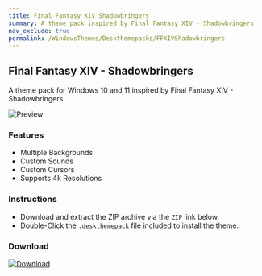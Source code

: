 ```yaml
---
title: Final Fantasy XIV Shadowbringers
summary: A theme pack inspired by Final Fantasy XIV - Shadowbringers
nav_exclude: true
permalink: /WindowsThemes/Deskthemepacks/FFXIVShadowbringers
---
```


## Final Fantasy XIV - Shadowbringers

A theme pack for Windows 10 and 11 inspired by Final Fantasy XIV - Shadowbringers.

![Preview](https://gitlab.com/the-back-room/deskthemepacks/sfw/ffxiv-shadowbringers/-/raw/main/Extras/Preview.bmp)

### Features

- Multiple Backgrounds
- Custom Sounds
- Custom Cursors
- Supports 4k Resolutions

### Instructions

- Download and extract the ZIP archive via the `ZIP` link below.
- Double-Click the `.deskthemepack` file included to install the theme.

### Download

[![Download](https://img.shields.io/badge/GitLab-black?style=plastic&&logoColor=white&logoSize=auto&label=GitLab&labelColor=red&color=black&cacheSeconds=3600)](https://gitlab.com/the-back-room/deskthemepacks/sfw/ffxiv-shadowbringers/-/archive/main/ffxiv-shadowbringers-main.zip)
